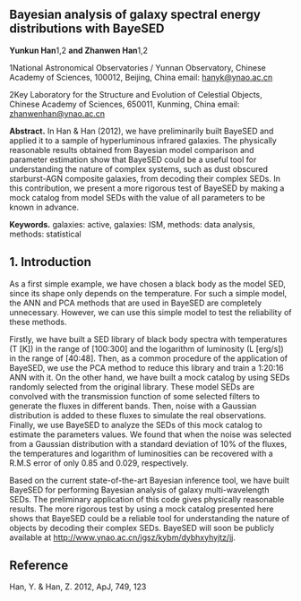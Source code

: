 ## **Bayesian analysis of galaxy spectral energy distributions with BayeSED**

**Yunkun Han**1,2 **and Zhanwen Han**1,2

1National Astronomical Observatories / Yunnan Observatory, Chinese Academy of Sciences, 100012, Beijing, China email: hanyk@ynao.ac.cn

2Key Laboratory for the Structure and Evolution of Celestial Objects, Chinese Academy of Sciences, 650011, Kunming, China email: zhanwenhan@ynao.ac.cn

**Abstract.** In Han & Han (2012), we have preliminarily built BayeSED and applied it to a sample of hyperluminous infrared galaxies. The physically reasonable results obtained from Bayesian model comparison and parameter estimation show that BayeSED could be a useful tool for understanding the nature of complex systems, such as dust obscured starburst-AGN composite galaxies, from decoding their complex SEDs. In this contribution, we present a more rigorous test of BayeSED by making a mock catalog from model SEDs with the value of all parameters to be known in advance.

**Keywords.** galaxies: active, galaxies: ISM, methods: data analysis, methods: statistical

## **1. Introduction**

As a first simple example, we have chosen a black body as the model SED, since its shape only depends on the temperature. For such a simple model, the ANN and PCA methods that are used in BayeSED are completely unnecessary. However, we can use this simple model to test the reliability of these methods.

Firstly, we have built a SED library of black body spectra with temperatures (T [K]) in the range of [100:300] and the logarithm of luminosity (L [erg/s]) in the range of [40:48]. Then, as a common procedure of the application of BayeSED, we use the PCA method to reduce this library and train a 1:20:16 ANN with it. On the other hand, we have built a mock catalog by using SEDs randomly selected from the original library. These model SEDs are convolved with the transmission function of some selected filters to generate the fluxes in different bands. Then, noise with a Gaussian distribution is added to these fluxes to simulate the real observations. Finally, we use BayeSED to analyze the SEDs of this mock catalog to estimate the parameters values. We found that when the noise was selected from a Gaussian distribution with a standard deviation of 10% of the fluxes, the temperatures and logarithm of luminosities can be recovered with a R.M.S error of only 0.85 and 0.029, respectively.

Based on the current state-of-the-art Bayesian inference tool, we have built BayeSED for performing Bayesian analysis of galaxy multi-wavelength SEDs. The preliminary application of this code gives physically reasonable results. The more rigorous test by using a mock catalog presented here shows that BayeSED could be a reliable tool for understanding the nature of objects by decoding their complex SEDs. BayeSED will soon be publicly available at http://www.ynao.ac.cn/jgsz/kybm/dybhxyhyjtz/jj.

## **Reference**

Han, Y. & Han, Z. 2012, ApJ, 749, 123

